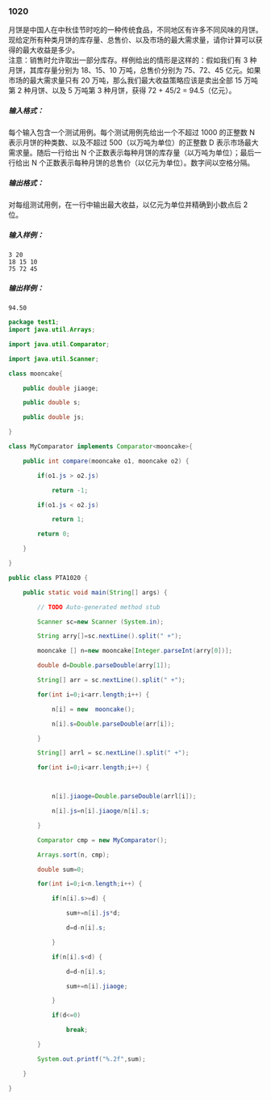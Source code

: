 ### 1020
月饼是中国人在中秋佳节时吃的一种传统食品，不同地区有许多不同风味的月饼。现给定所有种类月饼的库存量、总售价、以及市场的最大需求量，请你计算可以获得的最大收益是多少。  
注意：销售时允许取出一部分库存。样例给出的情形是这样的：假如我们有 3 种月饼，其库存量分别为 18、15、10 万吨，总售价分别为 75、72、45 亿元。如果市场的最大需求量只有 20 万吨，那么我们最大收益策略应该是卖出全部 15 万吨第 2 种月饼、以及 5 万吨第 3 种月饼，获得 72 + 45/2 = 94.5（亿元）。  
##### 输入格式：  
每个输入包含一个测试用例。每个测试用例先给出一个不超过 1000 的正整数 N 表示月饼的种类数、以及不超过 500（以万吨为单位）的正整数 D 表示市场最大需求量。随后一行给出 N 个正数表示每种月饼的库存量（以万吨为单位）；最后一行给出 N 个正数表示每种月饼的总售价（以亿元为单位）。数字间以空格分隔。  
##### 输出格式：  
对每组测试用例，在一行中输出最大收益，以亿元为单位并精确到小数点后 2 位。  
##### 输入样例：  
`3 20`  
`18 15 10`  
`75 72 45`  
##### 输出样例：  
`94.50`  

```java
package test1;
import java.util.Arrays;

import java.util.Comparator;

import java.util.Scanner;

class mooncake{

    public double jiaoge;

    public double s;

    public double js;

}

class MyComparator implements Comparator<mooncake>{

    public int compare(mooncake o1, mooncake o2) {

        if(o1.js > o2.js)

            return -1;

        if(o1.js < o2.js)

            return 1;

        return 0;

    }

}

public class PTA1020 {

    public static void main(String[] args) {

        // TODO Auto-generated method stub

        Scanner sc=new Scanner (System.in);

        String arry[]=sc.nextLine().split(" +");

        mooncake [] n=new mooncake[Integer.parseInt(arry[0])];

        double d=Double.parseDouble(arry[1]);

        String[] arr = sc.nextLine().split(" +");

        for(int i=0;i<arr.length;i++) {

            n[i] = new  mooncake();

            n[i].s=Double.parseDouble(arr[i]);

        }

        String[] arrl = sc.nextLine().split(" +");

        for(int i=0;i<arr.length;i++) {



            n[i].jiaoge=Double.parseDouble(arrl[i]);

            n[i].js=n[i].jiaoge/n[i].s;

        }

        Comparator cmp = new MyComparator();

        Arrays.sort(n, cmp);

        double sum=0;

        for(int i=0;i<n.length;i++) {

            if(n[i].s>=d) {

                sum+=n[i].js*d;

                d=d-n[i].s;

            }

            if(n[i].s<d) {

                d=d-n[i].s;

                sum+=n[i].jiaoge;

            }

            if(d<=0)

                break;

        }

        System.out.printf("%.2f",sum);

    }

}
```
